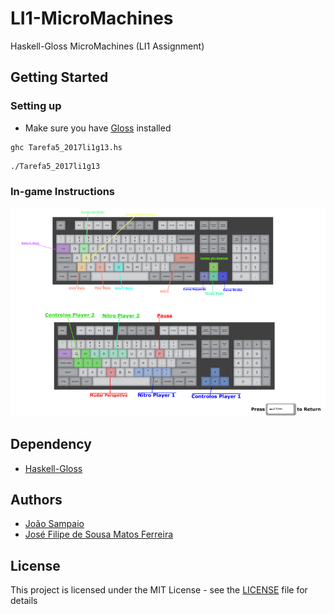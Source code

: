 # LI1-MicroMachines

Haskell-Gloss MicroMachines (LI1 Assignment)

## Getting Started
### Setting up

* Make sure you have [Gloss](http://hackage.haskell.org/package/gloss) installed

```
ghc Tarefa5_2017li1g13.hs
```

```
./Tarefa5_2017li1g13
```

### In-game Instructions

![alt text](https://github.com/JoseFilipeFerreira/LI1-MicroMachines/blob/master/sprite/menu/helpMenuScalled.png)


## Dependency

* [Haskell-Gloss](http://hackage.haskell.org/package/gloss)

## Authors

* [João Sampaio](https://github.com/jpsampaio313)
* [José Filipe de Sousa Matos Ferreira](https://github.com/JoseFilipeFerreira)

## License

This project is licensed under the MIT License - see the [LICENSE](LICENSE) file for details
